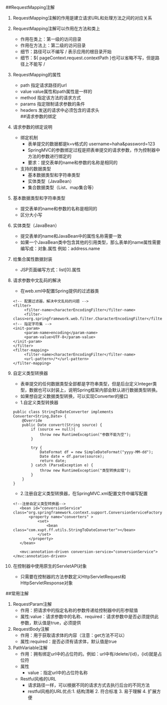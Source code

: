 ##RequestMapping注解
1. RequestMapping注解的作用是建立请求URL和处理方法之间的对应关系  
2. RequestMapping注解可以作用在方法和类上  
    * 作用在类上：第一级的访问目录  
    * 作用在方法上：第二级的访问目录  
    * 细节：路径可以不编写 / 表示应用的根目录开始  
    * 细节：${ pageContext.request.contextPath }也可以省略不写，但是路径上不能写 /  
3. RequestMapping的属性  
    * path 指定请求路径的url  
    * value value属性和path属性是一样的  
    * method 指定该方法的请求方式  
    * params 指定限制请求参数的条件  
    * headers 发送的请求中必须包含的请求头  
##请求参数的绑定
1. 请求参数的绑定说明  
    * 绑定机制  
        * 表单提交的数据都是k=v格式的 username=haha&password=123  
        * SpringMVC的参数绑定过程是把表单提交的请求参数，作为控制器中方法的参数进行绑定的  
        * 要求：提交表单的name和参数的名称是相同的  
    * 支持的数据类型  
        * 基本数据类型和字符串类型  
        * 实体类型（JavaBean）  
        * 集合数据类型（List、map集合等）  
2. 基本数据类型和字符串类型  
    * 提交表单的name和参数的名称是相同的  
    * 区分大小写  
3. 实体类型（JavaBean）  
    * 提交表单的name和JavaBean中的属性名称需要一致  
    * 如果一个JavaBean类中包含其他的引用类型，那么表单的name属性需要编写成：对象.属性 例如：address.name  
4. 给集合属性数据封装  
    * JSP页面编写方式：list[0].属性  
5. 请求参数中文乱码的解决  
    * 在web.xml中配置Spring提供的过滤器类
   ```
   <!-- 配置过滤器，解决中文乱码的问题 -->
   <filter>
        <filter-name>characterEncodingFilter</filter-name>
        <filter-class>org.springframework.web.filter.CharacterEncodingFilter</filterclass>
   <!-- 指定字符集 -->
   <init-param>
        <param-name>encoding</param-name>
        <param-value>UTF-8</param-value>
   </init-param>
   </filter>
   <filter-mapping>
        <filter-name>characterEncodingFilter</filter-name>
        <url-pattern>/*</url-pattern>
   </filter-mapping>
   
   ```

6. 自定义类型转换器  
    * 表单提交的任何数据类型全部都是字符串类型，但是后台定义Integer类型，数据也可以封装上，说明Spring框架内部会默认进行数据类型转换。  
    * 如果想自定义数据类型转换，可以实现Converter的接口  
    * 1.自定义类型转换器  
    ```
    public class StringToDateConverter implements Converter<String,Date> {
        @Override
        public Date convert(String source) {
            if (source == null){
                throw new RuntimeException("参数不能为空");
            }
    
            try {
                DateFormat df = new SimpleDateFormat("yyyy-MM-dd");
                Date date = df.parse(source);
                return date;
            } catch (ParseException e) {
                throw new RuntimeException("类型转换出错");
            }
        }
    }
    ```
    * 2.注册自定义类型转换器，在SpringMVC.xml配置文件中编写配置  
    ```
    <!--注册自定义类型转换器-->
       <bean id="conversionService" class="org.springframework.context.support.ConversionServiceFactoryBean">
           <property name="converters" >
               <set>
                   <bean class="com.xupt.ff.utils.StringToDateConverter"></bean>
               </set>
           </property>
       </bean>
   
       <mvc:annotation-driven conversion-service="conversionService"></mvc:annotation-driven>
    ```  
  
7. 在控制器中使用原生的ServletAPI对象  
    * 只需要在控制器的方法参数定义HttpServletRequest和HttpServletResponse对象  

##常用注解
1. RequestParam注解  
    * 作用：把请求中的指定名称的参数传递给控制器中的形参赋值  
    * 属性:value：请求参数中的名称、required：请求参数中是否必须提供此参数，默认值是true，必须提供 
2. RequestBody注解
    * 作用：用于获取请求体的内容（注意：get方法不可以）
    * 属性:required：是否必须有请求体，默认值是true
3. PathVariable注解  
    * 作用：拥有绑定url中的占位符的。例如：url中有/delete/{id}，{id}就是占位符  
    * 属性  
        * value：指定url中的占位符名称  
    * Restful风格的URL  
        * 请求路径一样，可以根据不同的请求方式去执行后台的不同方法  
        * restful风格的URL优点:1. 结构清晰 2. 符合标准 3. 易于理解 4. 扩展方便  


